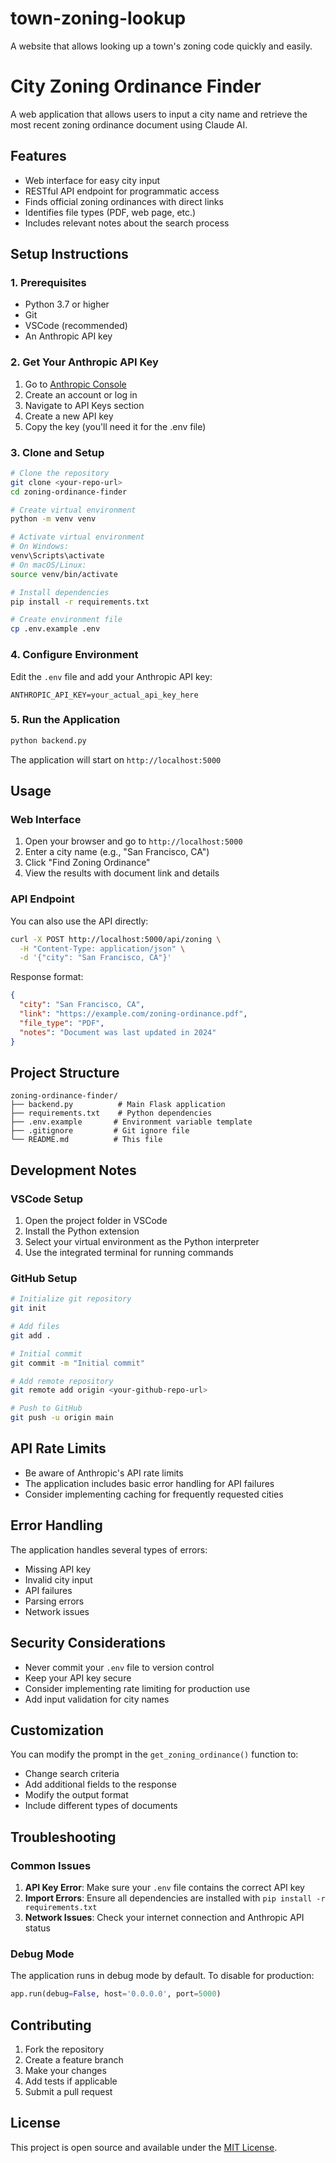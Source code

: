 # town-zoning-lookup
A website that allows looking up a town's zoning code quickly and easily.

# City Zoning Ordinance Finder

A web application that allows users to input a city name and retrieve the most recent zoning ordinance document using Claude AI.

## Features

- Web interface for easy city input
- RESTful API endpoint for programmatic access
- Finds official zoning ordinances with direct links
- Identifies file types (PDF, web page, etc.)
- Includes relevant notes about the search process

## Setup Instructions

### 1. Prerequisites

- Python 3.7 or higher
- Git
- VSCode (recommended)
- An Anthropic API key

### 2. Get Your Anthropic API Key

1. Go to [Anthropic Console](https://console.anthropic.com/)
2. Create an account or log in
3. Navigate to API Keys section
4. Create a new API key
5. Copy the key (you'll need it for the .env file)

### 3. Clone and Setup

```bash
# Clone the repository
git clone <your-repo-url>
cd zoning-ordinance-finder

# Create virtual environment
python -m venv venv

# Activate virtual environment
# On Windows:
venv\Scripts\activate
# On macOS/Linux:
source venv/bin/activate

# Install dependencies
pip install -r requirements.txt

# Create environment file
cp .env.example .env
```

### 4. Configure Environment

Edit the `.env` file and add your Anthropic API key:

```
ANTHROPIC_API_KEY=your_actual_api_key_here
```

### 5. Run the Application

```bash
python backend.py
```

The application will start on `http://localhost:5000`

## Usage

### Web Interface

1. Open your browser and go to `http://localhost:5000`
2. Enter a city name (e.g., "San Francisco, CA")
3. Click "Find Zoning Ordinance"
4. View the results with document link and details

### API Endpoint

You can also use the API directly:

```bash
curl -X POST http://localhost:5000/api/zoning \
  -H "Content-Type: application/json" \
  -d '{"city": "San Francisco, CA"}'
```

Response format:
```json
{
  "city": "San Francisco, CA",
  "link": "https://example.com/zoning-ordinance.pdf",
  "file_type": "PDF",
  "notes": "Document was last updated in 2024"
}
```

## Project Structure

```
zoning-ordinance-finder/
├── backend.py          # Main Flask application
├── requirements.txt    # Python dependencies
├── .env.example       # Environment variable template
├── .gitignore         # Git ignore file
└── README.md          # This file
```

## Development Notes

### VSCode Setup

1. Open the project folder in VSCode
2. Install the Python extension
3. Select your virtual environment as the Python interpreter
4. Use the integrated terminal for running commands

### GitHub Setup

```bash
# Initialize git repository
git init

# Add files
git add .

# Initial commit
git commit -m "Initial commit"

# Add remote repository
git remote add origin <your-github-repo-url>

# Push to GitHub
git push -u origin main
```

## API Rate Limits

- Be aware of Anthropic's API rate limits
- The application includes basic error handling for API failures
- Consider implementing caching for frequently requested cities

## Error Handling

The application handles several types of errors:
- Missing API key
- Invalid city input
- API failures
- Parsing errors
- Network issues

## Security Considerations

- Never commit your `.env` file to version control
- Keep your API key secure
- Consider implementing rate limiting for production use
- Add input validation for city names

## Customization

You can modify the prompt in the `get_zoning_ordinance()` function to:
- Change search criteria
- Add additional fields to the response
- Modify the output format
- Include different types of documents

## Troubleshooting

### Common Issues

1. **API Key Error**: Make sure your `.env` file contains the correct API key
2. **Import Errors**: Ensure all dependencies are installed with `pip install -r requirements.txt`
3. **Network Issues**: Check your internet connection and Anthropic API status

### Debug Mode

The application runs in debug mode by default. To disable for production:

```python
app.run(debug=False, host='0.0.0.0', port=5000)
```

## Contributing

1. Fork the repository
2. Create a feature branch
3. Make your changes
4. Add tests if applicable
5. Submit a pull request

## License

This project is open source and available under the [MIT License](LICENSE).
